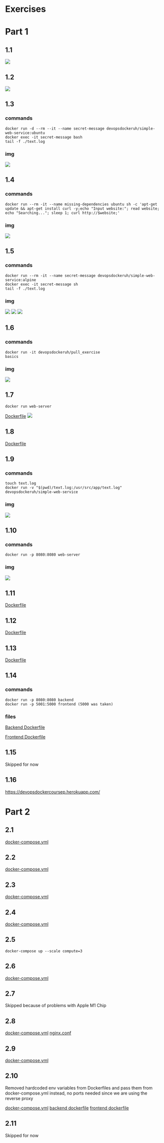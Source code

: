 # Exercises

# Part 1

## 1.1

![](./img/1.1.png)

## 1.2

![](./img/1.2.png)

## 1.3

### commands

    docker run -d --rm --it --name secret-message devopsdockeruh/simple-web-service:ubuntu
    docker exec -it secret-message bash
    tail -f ./text.log

### img

![](./img/1.3.png)

## 1.4

### commands

    docker run --rm -it --name missing-dependencies ubuntu sh -c 'apt-get update && apt-get install curl -y;echo "Input website:"; read website; echo "Searching..."; sleep 1; curl http://$website;'

### img

![](./img/1.4.2.png)

## 1.5

### commands

    docker run --rm -it --name secret-message devopsdockeruh/simple-web-service:alpine
    docker exec -it secret-message sh
    tail -f ./text.log

### img

![](./img/1.5.1.png)
![](./img/1.5.2.png)
![](./img/1.5.3.png)

## 1.6

### commands

    docker run -it devopsdockeruh/pull_exercise
    basics

### img

![](./img/1.6.png)

## 1.7

    docker run web-server

[Dockerfile](./1.7/Dockerfile)
![](./1.7/1.7.png)

## 1.8

[Dockerfile](./1.8/Dockerfile)

## 1.9

### commands

    touch text.log
    docker run -v "$(pwd)/text.log:/usr/src/app/text.log" devopsdockeruh/simple-web-service

### img

![](./img/1.9.png)

## 1.10

### commands

    docker run -p 8080:8080 web-server

### img

![](./img/1.10.png)

## 1.11

[Dockerfile](./1.11/Dockerfile)

## 1.12

[Dockerfile](./1.12/Dockerfile)

## 1.13

[Dockerfile](./1.13/Dockerfile)

## 1.14

### commands

    docker run -p 8080:8080 backend
    docker run -p 5001:5000 frontend (5000 was taken)

### files

[Backend Dockerfile](./1.14/Dockerfile.backend)

[Frontend Dockerfile](./1.14/Dockerfile.frontend)

## 1.15

Skipped for now

## 1.16

https://devopsdockercoursep.herokuapp.com/

# Part 2

## 2.1

[docker-compose.yml](./2.1/docker-compose.yml)

## 2.2

[docker-compose.yml](./2.2/docker-compose.yml)

## 2.3

[docker-compose.yml](./2.3/docker-compose.yml)

## 2.4

[docker-compose.yml](./2.4/docker-compose.yml)

## 2.5

    docker-compose up --scale compute=3

## 2.6

[docker-compose.yml](./2.6/docker-compose.yml)

## 2.7

Skipped because of problems with Apple M1 Chip

## 2.8

[docker-compose.yml](./2.8/docker-compose.yml)
[nginx.conf](./2.8/nginx.conf)

## 2.9

[docker-compose.yml](./2.9/docker-compose.yml)

## 2.10

Removed hardcoded env variables from Dockerfiles and pass them from docker-compose.yml instead, no ports needed since we are using the reverse proxy

[docker-compose.yml](./2.10/docker-compose.yml)
[backend dockerfile](./2.10/Dockerfile.backend)
[frontend dockerfile](./2.10/Dockerfile.frontend)

## 2.11

Skipped for now
